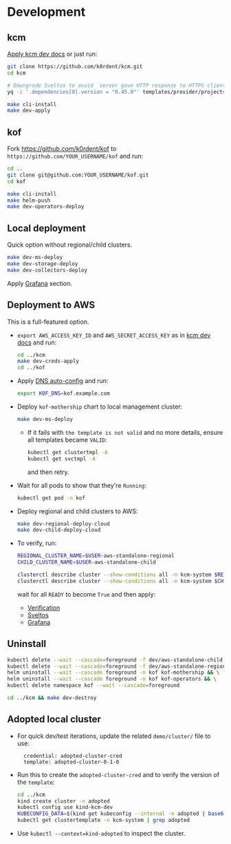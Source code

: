 # Development

## kcm

[Apply kcm dev docs](https://github.com/k0rdent/kcm/blob/main/docs/dev.md) or just run:

```bash
git clone https://github.com/k0rdent/kcm.git
cd kcm

# Downgrade Sveltos to avoid `server gave HTTP response to HTTPS client` for `kcm-local-registry`:
yq -i '.dependencies[0].version = "0.45.0"' templates/provider/projectsveltos/Chart.yaml

make cli-install
make dev-apply
```

## kof

Fork https://github.com/k0rdent/kof to `https://github.com/YOUR_USERNAME/kof` and run:

```bash
cd ..
git clone git@github.com:YOUR_USERNAME/kof.git
cd kof

make cli-install
make helm-push
make dev-operators-deploy
```

## Local deployment

Quick option without regional/child clusters.

```bash
make dev-ms-deploy
make dev-storage-deploy
make dev-collectors-deploy
```

Apply [Grafana](https://docs.k0rdent.io/head/admin-kof/#grafana) section.

## Deployment to AWS

This is a full-featured option.

* `export AWS_ACCESS_KEY_ID` and `AWS_SECRET_ACCESS_KEY`
  as in [kcm dev docs](https://github.com/k0rdent/kcm/blob/main/docs/dev.md#aws-provider-setup)
  and run:
  ```bash
  cd ../kcm
  make dev-creds-apply
  cd ../kof
  ```

* Apply [DNS auto-config](https://docs.k0rdent.io/head/admin-kof/#dns-auto-config) and run:
  ```bash
  export KOF_DNS=kof.example.com
  ```

* Deploy `kof-mothership` chart to local management cluster:
  ```bash
  make dev-ms-deploy
  ```

  * If it fails with `the template is not valid` and no more details,
    ensure all templates became `VALID`:
    ```bash
    kubectl get clustertmpl -A
    kubectl get svctmpl -A
    ```
    and then retry.

* Wait for all pods to show that they're `Running`:
  ```bash
  kubectl get pod -n kof
  ```

* Deploy regional and child clusters to AWS:
  ```bash
  make dev-regional-deploy-cloud
  make dev-child-deploy-cloud
  ```

* To verify, run:
  ```bash
  REGIONAL_CLUSTER_NAME=$USER-aws-standalone-regional
  CHILD_CLUSTER_NAME=$USER-aws-standalone-child

  clusterctl describe cluster --show-conditions all -n kcm-system $REGIONAL_CLUSTER_NAME
  clusterctl describe cluster --show-conditions all -n kcm-system $CHILD_CLUSTER_NAME
  ```
  wait for all `READY` to become `True` and then apply:
  * [Verification](https://docs.k0rdent.io/head/admin-kof/#verification)
  * [Sveltos](https://docs.k0rdent.io/head/admin-kof/#sveltos)
  * [Grafana](https://docs.k0rdent.io/head/admin-kof/#grafana)

## Uninstall

```bash
kubectl delete --wait --cascade=foreground -f dev/aws-standalone-child.yaml && \
kubectl delete --wait --cascade=foreground -f dev/aws-standalone-regional.yaml && \
helm uninstall --wait --cascade foreground -n kof kof-mothership && \
helm uninstall --wait --cascade foreground -n kof kof-operators && \
kubectl delete namespace kof --wait --cascade=foreground

cd ../kcm && make dev-destroy
```

## Adopted local cluster

* For quick dev/test iterations, update the related `demo/cluster/` file to use:
  ```
    credential: adopted-cluster-cred
    template: adopted-cluster-0-1-0
  ```

* Run this to create the `adopted-cluster-cred`
  and to verify the version of the `template`:
  ```bash
  cd ../kcm
  kind create cluster -n adopted
  kubectl config use kind-kcm-dev
  KUBECONFIG_DATA=$(kind get kubeconfig --internal -n adopted | base64) make dev-adopted-creds
  kubectl get clustertemplate -n kcm-system | grep adopted
  ```

* Use `kubectl --context=kind-adopted` to inspect the cluster.
